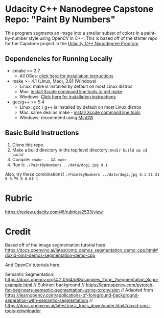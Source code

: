 # Udacity C++ Nanodegree Capstone Repo: "Paint By Numbers"

This program segments an image into a smaller subset of colors in a paint-by-number style using OpenCV in C++. This is based off of the starter repo for the Capstone project in the [Udacity C++ Nanodegree Program](https://www.udacity.com/course/c-plus-plus-nanodegree--nd213).

## Dependencies for Running Locally
* cmake >= 3.7
  * All OSes: [click here for installation instructions](https://cmake.org/install/)
* make >= 4.1 (Linux, Mac), 3.81 (Windows)
  * Linux: make is installed by default on most Linux distros
  * Mac: [install Xcode command line tools to get make](https://developer.apple.com/xcode/features/)
  * Windows: [Click here for installation instructions](http://gnuwin32.sourceforge.net/packages/make.htm)
* gcc/g++ >= 5.4
  * Linux: gcc / g++ is installed by default on most Linux distros
  * Mac: same deal as make - [install Xcode command line tools](https://developer.apple.com/xcode/features/)
  * Windows: recommend using [MinGW](http://www.mingw.org/)

## Basic Build Instructions

1. Clone this repo.
2. Make a build directory in the top level directory: `mkdir build && cd build`
3. Compile: `cmake .. && make`
4. Run it: `./PaintByNumbers ../data/dog1.jpg 0.1`.

Also, try these combinations!
`./PaintByNumbers ../data/dog2.jpg 0.1 21 21 5 0.75 0 0.01 1`



# Rubric 
https://review.udacity.com/#!/rubrics/2533/view

# Credit
Based off of the image segmentation tutorial here:
https://docs.openvino.ai/latest/omz_demos_segmentation_demo_cpp.html#doxid-omz-demos-segmentation-demo-cpp

And OpenCV tutorials here:

Semantic Segmentation:
https://docs.opencv.org/4.2.0/d4/d88/samples_2dnn_2segmentation_8cpp-example.html
    // Subtract background
    // https://learnopencv.com/pytorch-for-beginners-semantic-segmentation-using-torchvision
    // Adapted from https://learnopencv.com/applications-of-foreground-background-separation-with-semantic-segmentation/
    // https://docs.openvino.ai/latest/omz_tools_downloader.html#doxid-omz-tools-downloader